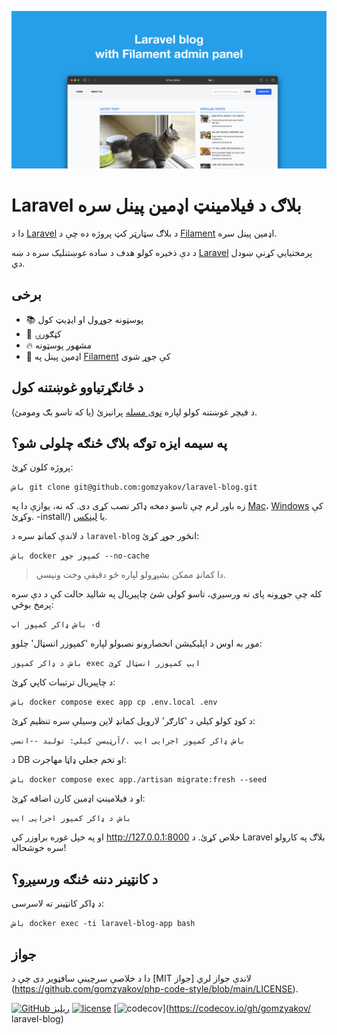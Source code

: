 ![Laravel بلاګ د فیلامینټ اډمین پینل سره](../docs/social-preview-en.png)

# Laravel بلاګ د فیلامینټ اډمین پینل سره

دا د [Laravel](https://laravel.com) د بلاګ سټارټر کټ پروژه ده چې د [Filament](https://filamentphp.com) اډمین پینل سره.

د دې ذخیره کولو هدف د ساده غوښتنلیک سره د ښه [Laravel](https://laravel.com) پرمختیایي کړنې ښودل دي.

## برخی

- 📚 پوسټونه جوړول او ایډیټ کول
- 🥑 کټګورۍ
- 🔥 مشهور پوسټونه
- 🎉 اډمین پینل په [Filament](https://filamentphp.com) کې جوړ شوی

## د ځانګړتیاوو غوښتنه کول

د فیچر غوښتنه کولو لپاره [نوی مسله](https://github.com/gomzyakov/laravel-blog/issues/new) پرانیزئ (یا که تاسو بګ ومومئ).

## په سیمه ایزه توګه بلاګ څنګه چلولی شو؟

پروژه کلون کړئ:

``باش
git clone git@github.com:gomzyakov/laravel-blog.git
``

زه باور لرم چې تاسو دمخه ډاکر نصب کړی دی. که نه، یوازې دا په [Mac](https://docs.docker.com/desktop/install/mac-install/)، [Windows](https://docs.docker.com/desktop/install/windows) کې وکړئ. -install/) یا [لینکس](https://docs.docker.com/desktop/install/linux-install/).

د لاندې کمانډ سره د `laravel-blog` انځور جوړ کړئ:

``باش
docker کمپوز جوړ --no-cache
``

> دا کمانډ ممکن بشپړولو لپاره څو دقیقې وخت ونیسي.

کله چې جوړونه پای ته ورسیږي، تاسو کولی شئ چاپیریال په شالید حالت کې د دې سره پرمخ بوځي:

``باش
ډاکر کمپوز اپ -d
``

موږ به اوس د اپلیکیشن انحصارونو نصبولو لپاره 'کمپوزر انسټال' چلوو:

``باش
د ډاکر کمپوز exec ایپ کمپوزر انسټال کړئ
``

د چاپیریال ترتیبات کاپي کړئ:

``باش
docker compose exec app cp .env.local .env
``

د کوډ کولو کیلي د 'کارګر' لارویل کمانډ لاین وسیلې سره تنظیم کړئ:

``باش
ډاکر کمپوز اجرایی ایپ ./آرټیسن کیلي: تولید --انسي
``

د DB او تخم جعلي ډاټا مهاجرت:

``باش
docker compose exec app./artisan migrate:fresh --seed
``

او د فیلامینټ اډمین کارن اضافه کړئ:

``باش
د ډاکر کمپوز اجرایی ایپ
``

او په خپل غوره براوزر کې http://127.0.0.1:8000 خلاص کړئ. د Laravel بلاګ په کارولو سره خوشحاله!

## د کانټینر دننه څنګه ورسیږو؟

د ډاکر کانټینر ته لاسرسی:

``باش
docker exec -ti laravel-blog-app bash
``

## جواز

دا د خلاصې سرچینې سافټویر دی چې د [MIT جواز] لاندې جواز لري (https://github.com/gomzyakov/php-code-style/blob/main/LICENSE).


[![GitHub ریلیز](https://img.shields.io/github/release/gomzyakov/laravel-blog.svg)](https://github.com/gomzyakov/laravel-blog/releases/latest)
[![license](https://img.shields.io/badge/License-MIT-green.svg)](https://github.com/gomzyakov/laravel-blog/blob/development/LICENSE)
[![codecov](https://codecov.io/gh/gomzyakov/laravel-blog/branch/main/graph/badge.svg?token=4CYTVMVUYV)](https://codecov.io/gh/gomzyakov/ laravel-blog)
